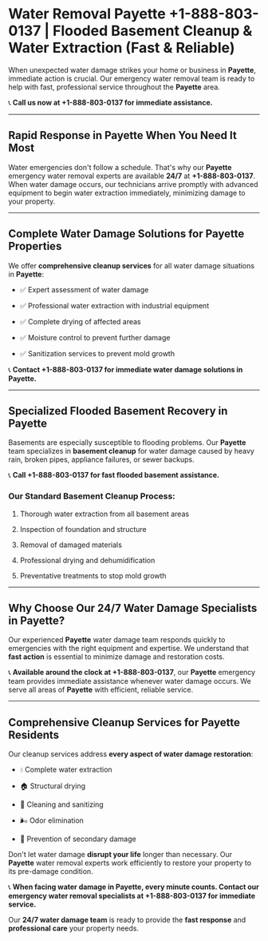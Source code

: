 # Water Removal Payette +1-888-803-0137 | Flooded Basement Cleanup & Water Extraction (Fast & Reliable)

When unexpected water damage strikes your home or business in **Payette**, immediate action is crucial. Our emergency water removal team is ready to help with fast, professional service throughout the **Payette** area. 

📞 **Call us now at +1-888-803-0137 for immediate assistance.**

---

## Rapid Response in Payette When You Need It Most

Water emergencies don't follow a schedule. That's why our **Payette** emergency water removal experts are available **24/7** at **+1-888-803-0137**. When water damage occurs, our technicians arrive promptly with advanced equipment to begin water extraction immediately, minimizing damage to your property.

---

## Complete Water Damage Solutions for Payette Properties

We offer **comprehensive cleanup services** for all water damage situations in **Payette**:

- ✅ Expert assessment of water damage  
- ✅ Professional water extraction with industrial equipment  
- ✅ Complete drying of affected areas  
- ✅ Moisture control to prevent further damage  
- ✅ Sanitization services to prevent mold growth  

📞 **Contact +1-888-803-0137 for immediate water damage solutions in Payette.**

---

## Specialized Flooded Basement Recovery in Payette

Basements are especially susceptible to flooding problems. Our **Payette** team specializes in **basement cleanup** for water damage caused by heavy rain, broken pipes, appliance failures, or sewer backups. 

📞 **Call +1-888-803-0137 for fast flooded basement assistance.**

### Our Standard Basement Cleanup Process:
1. Thorough water extraction from all basement areas  
2. Inspection of foundation and structure  
3. Removal of damaged materials  
4. Professional drying and dehumidification  
5. Preventative treatments to stop mold growth  

---

## Why Choose Our 24/7 Water Damage Specialists in Payette?

Our experienced **Payette** water damage team responds quickly to emergencies with the right equipment and expertise. We understand that **fast action** is essential to minimize damage and restoration costs.

📞 **Available around the clock at +1-888-803-0137**, our **Payette** emergency team provides immediate assistance whenever water damage occurs. We serve all areas of **Payette** with efficient, reliable service.

---

## Comprehensive Cleanup Services for Payette Residents

Our cleanup services address **every aspect of water damage restoration**:

- 💧 Complete water extraction  
- 🏠 Structural drying  
- 🧼 Cleaning and sanitizing  
- 🌬️ Odor elimination  
- 🚫 Prevention of secondary damage  

Don't let water damage **disrupt your life** longer than necessary. Our **Payette** water removal experts work efficiently to restore your property to its pre-damage condition.

📞 **When facing water damage in Payette, every minute counts. Contact our emergency water removal specialists at +1-888-803-0137 for immediate service.**

Our **24/7 water damage team** is ready to provide the **fast response** and **professional care** your property needs.